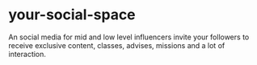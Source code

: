# your-social-space
An social media for mid and low level influencers invite your followers to receive exclusive content, classes, advises, missions and a lot of interaction.
